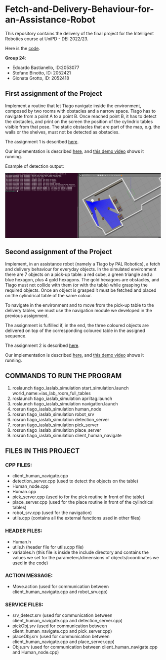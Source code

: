 # Fetch-and-Delivery-Behaviour-for-an-Assistance-Robot

This repository contains the delivery of the final project for the Intelligent Robotics course at UniPD - DEI 2022/23.

Here is the [code](https://github.com/stefanobinotto/Fetch-and-Delivery-Behaviour-for-an-Assistance-Robot/tree/main/tiago_iaslab_simulation).

**Group 24**:
- Edoardo Bastianello, ID:2053077
- Stefano Binotto, ID: 2052421
- Gionata Grotto, ID: 2052418

## First assignment of the Project
Implement a routine that let Tiago navigate inside the environment, composed by two rooms with obstacles and a narrow space. 
Tiago has to navigate from a point A to a point B.
Once reached point B, it has to detect the obstacles, and print on the screen the position of the cylindric tables visible from that pose.
The static obstacles that are part of the map, e.g. the walls or the shelves, must not be detected as obstacles.

The assignment 1 is described [here](https://github.com/stefanobinotto/Fetch-and-Delivery-Behaviour-for-an-Assistance-Robot/blob/main/Assignment_1.pdf).

Our implementation is described [here](https://github.com/stefanobinotto/Fetch-and-Delivery-Behaviour-for-an-Assistance-Robot/blob/main/Group%2024%20-%20Assignment_1/Report_Group24.pdf), and [this demo video](https://github.com/stefanobinotto/Fetch-and-Delivery-Behaviour-for-an-Assistance-Robot/blob/main/Group%2024%20-%20Assignment_1/Assignment_1_video_demo.mp4) shows it running.

Example of detection output:

<img src="https://github.com/stefanobinotto/Fetch-and-Delivery-Behaviour-for-an-Assistance-Robot/blob/main/Group%2024%20-%20Assignment_1/successful_partial_occlusion_example.PNG">

## Second assignment of the Project
Implement, in an assistance robot (namely a Tiago by PAL Robotics), a fetch and delivery behaviour for everyday objects.
In the simulated environment there are 7 objects on a pick-up table: a red cube, a green triangle and a blue hexagon, plus 4 gold hexagons.
The gold hexagons are obstacles, and Tiago must not collide with them (or with the table) while grasping the required objects.
Once an object is grasped it must be fetched and placed on the cylindrical table of the same colour.

To navigate in the environment and to move from the pick-up table to the delivery tables, we must use the navigation module we developed in the previous assignment.

The assignment is fulfilled if, in the end, the three coloured objects are delivered on top of the corresponding coloured table in the assigned sequence.

The assignment 2 is described [here](https://github.com/stefanobinotto/Fetch-and-Delivery-Behaviour-for-an-Assistance-Robot/blob/main/Assignment_2.pdf).

Our implementation is described [here](https://github.com/stefanobinotto/Fetch-and-Delivery-Behaviour-for-an-Assistance-Robot/blob/main/Group%2024%20-%20Assignment_2/Report_Group24.pdf), and [this demo video](https://github.com/stefanobinotto/Fetch-and-Delivery-Behaviour-for-an-Assistance-Robot/blob/main/Group%2024%20-%20Assignment_2/Assignment_2_video_demo.mp4) shows it running.

## COMMANDS TO RUN THE PROGRAM
1. roslaunch tiago_iaslab_simulation start_simulation.launch world_name:=ias_lab_room_full_tables
2. roslaunch tiago_iaslab_simulation apriltag.launch
3. roslaunch tiago_iaslab_simulation navigation.launch
4. rosrun tiago_iaslab_simulation human_node
5. rosrun tiago_iaslab_simulation robot_srv
6. rosrun tiago_iaslab_simulation detection_server
7. rosrun tiago_iaslab_simulation pick_server
8. rosrun tiago_iaslab_simulation place_server
9. rosrun tiago_iaslab_simulation client_human_navigate

## FILES IN THIS PROJECT
### CPP FILES:
- client_human_navigate.cpp 
- detection_server.cpp (used to detect the objects on the table)
- Human_node.cpp 
- Human.cpp
- pick_server.cpp (used to for the pick routine in front of the table)
- place_server.cpp (used for the place routine in front of the cylindrical tables)
- robot_srv.cpp (used for the navigation)
- utils.cpp (contains all the external functions used in other files)

### HEADER FILES:
- Human.h
- utils.h (header file for utils.cpp file)
- variables.h (this file is inside the include directory and contains the values we set for the parameters/dimensions of objects/coordinates we used in the code)

### ACTION MESSAGE: 
- Move.action (used for communication between client_human_navigate.cpp and robot_srv.cpp)

### SERVICE FILES:
- srv_detect.srv (used for communication between client_human_navigate.cpp and detection_server.cpp)
- pickObj.srv (used for communication between client_human_navigate.cpp and pick_server.cpp)
- placeObj.srv (used for communication between client_human_navigate.cpp and place_server.cpp)
- Objs.srv (used for communication between client_human_navigate.cpp and Human_node.cpp)
